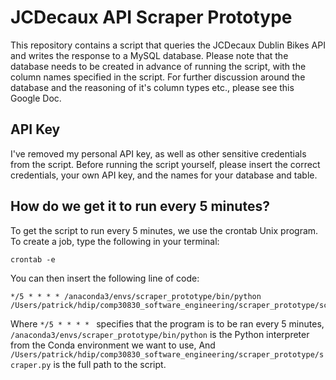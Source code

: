 # JCDecaux API Scraper Prototype

This repository contains a script that queries the JCDecaux Dublin Bikes API and writes the response to a MySQL database. 
Please note that the database needs to be created in advance of running the script, with the column names specified in the
script. For further discussion around the database and the reasoning of it's column types etc., please see this
Google Doc.

## API Key
I've removed my personal API key, as well as other sensitive credentials from the script. Before running the script yourself,
please insert the correct credentials, your own API key, and the names for your database and table.

## How do we get it to run every 5 minutes?
To get the script to run every 5 minutes, we use the crontab Unix program. To create a job, type the following in your terminal:
```
crontab -e 
```
You can then insert the following line of code:
```
*/5 * * * * /anaconda3/envs/scraper_prototype/bin/python /Users/patrick/hdip/comp30830_software_engineering/scraper_prototype/scraper.py
```

Where `*/5 * * * * ` specifies that the program is to be ran every 5 minutes,
`/anaconda3/envs/scraper_prototype/bin/python` is the Python interpreter from the Conda environment we want to use,
And `/Users/patrick/hdip/comp30830_software_engineering/scraper_prototype/scraper.py` is the full path to the script.

